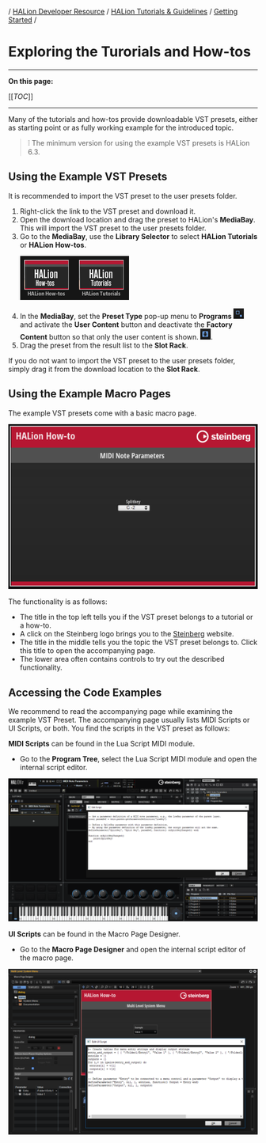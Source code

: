 / [HALion Developer Resource](../../HALion-Developer-Resource.md) / [HALion Tutorials & Guidelines](./HALion-Tutorials-Guidelines.md) / [Getting Started](./Getting-Started.md) /

# Exploring the Turorials and How-tos

---

**On this page:**

[[_TOC_]]

---

Many of the tutorials and how-tos provide downloadable VST presets, either as starting point or as fully working example for the introduced topic.

>&#10069; The minimum version for using the example VST presets is HALion 6.3.

## Using the Example VST Presets

It is recommended to import the VST preset to the user presets folder.

1. Right-click the link to the VST preset and download it.
1. Open the download location and drag the preset to HALion's **MediaBay**. This will import the VST preset to the user presets folder.
1. Go to the **MediaBay**, use the **Library Selector** to select **HALion Tutorials** or **HALion How-tos**.<p>![Select Content Set](../images/Select-Content-Set.png)</p>
1. In the **MediaBay**, set the **Preset Type** pop-up menu to **Programs** ![Program Filter](../images/Program-Filter.png)  and activate the **User Content** button and deactivate the **Factory Content** button so that only the user content is shown. ![User Content](../images/User-Content.png).
1. Drag the preset from the result list to the **Slot Rack**.

If you do not want to import the VST preset to the user presets folder, simply drag it from the download location to the **Slot Rack**.

## Using the Example Macro Pages

The example VST presets come with a basic macro page.

![How-tos Macro Page](../images/How-tos-Macro-Page.png)

The functionality is as follows:

* The title in the top left tells you if the VST preset belongs to a tutorial or a how-to.
* A click on the Steinberg logo brings you to the [Steinberg](https://www.steinberg.net/) website.
* The title in the middle tells you the topic the VST preset belongs to. Click this title to open the accompanying page.
* The lower area often contains controls to try out the described functionality.

## Accessing the Code Examples
We recommend to read the accompanying page while examining the example VST Preset. The accompanying page usually lists MIDI Scripts or UI Scripts, or both. You find the scripts in the VST preset as follows:

**MIDI Scripts** can be found in the Lua Script MIDI module.

* Go to the **Program Tree**, select the Lua Script MIDI module and open the internal script editor.

![MIDI Script in Lua Script MIDI Module](../images/MIDI-Script-in-Lua-Script-MIDI-Module.png)

**UI Scripts** can be found in the Macro Page Designer.

* Go to the **Macro Page Designer** and open the internal script editor of the macro page.

![UI Script in Macro Page Designer.png](../images/UI-Script-in-Macro-Page-Designer.png)